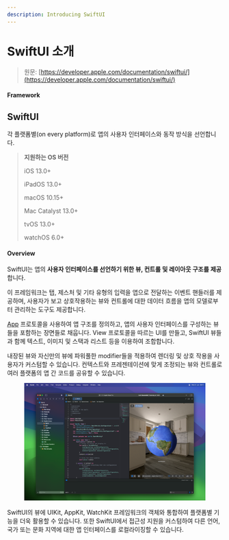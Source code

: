 ```yaml
---
description: Introducing SwiftUI
---
```


# SwiftUI 소개

> 원문: [https://developer.apple.com/documentation/swiftui/](https://developer.apple.com/documentation/swiftui/)

#### Framework

## SwiftUI

각 플랫폼별(on every platform)로 앱의 사용자 인터페이스와 동작 방식을 선언합니다.

> **지원하는 OS 버전**
>
> iOS 13.0+
>
> iPadOS 13.0+
>
> macOS 10.15+
>
> Mac Catalyst 13.0+
>
> tvOS 13.0+
>
> watchOS 6.0+

#### Overview

SwiftUI는 앱의 **사용자 인터페이스를 선언하기 위한 뷰, 컨트롤 및 레이아웃 구조를 제공**합니다.&#x20;

이 프레임워크는 탭, 제스처 및 기타 유형의 입력을 앱으로 전달하는 이벤트 핸들러를 제공하며, 사용자가 보고 상호작용하는 뷰와 컨트롤에 대한 데이터 흐름을 앱의 모델로부터 관리하는 도구도 제공합니다.

[App](app-structure/undefined/app/) 프로토콜을 사용하여 앱 구조를 정의하고, 앱의 사용자 인터페이스를 구성하는 뷰들을 포함하는 장면들로 채웁니다. View 프로토콜을 따르는 UI를 만들고, SwiftUI 뷰들과 함께 텍스트, 이미지 및 스택과 리스트 등을 이용하여 조합합니다.

내장된 뷰와 자신만의 뷰에 파워풀한 modifier들을 적용하여 렌더링 및 상호 작용을 사용자가 커스텀할 수 있습니다. 컨텍스트와 프레젠테이션에 맞게 조정되는 뷰와 컨트롤로 여러 플랫폼의 앱 간 코드를 공유할 수 있습니다.

<figure><img src=".gitbook/assets/image (1).png" alt=""><figcaption></figcaption></figure>

SwiftUI의 뷰에 UIKit, AppKit, WatchKit 프레임워크의 객체와 통합하여 플랫폼별 기능을 더욱 활용할 수 있습니다. 또한 SwiftUI에서 접근성 지원을 커스텀하여 다른 언어, 국가 또는 문화 지역에 대한 앱 인터페이스를 로컬라이징할 수 있습니다.
